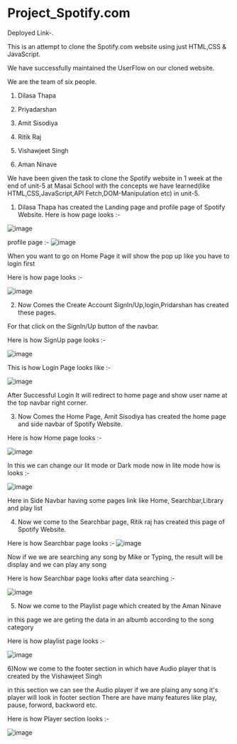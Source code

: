 # Project_Spotify.com

Deployed Link-.


This is an attempt to clone the Spotify.com website using just HTML,CSS & JavaScript.

We have successfully maintained the UserFlow on our cloned website.

We are the team of six people.

1) Dilasa Thapa

2) Priyadarshan 

3) Amit Sisodiya

4) Ritik Raj

5) Vishawjeet Singh

6) Aman Ninave

We have been given the task to clone the Spotify website in 1 week at the end of unit-5 at Masai School with the concepts we have learned(like HTML,CSS,JavaScript,API Fetch,DOM-Manipulation etc) in unit-5. 

 1) Dilasa Thapa has created the Landing page and profile page of Spotify Website.
Here is how page looks :-

![image](https://user-images.githubusercontent.com/98457822/211160266-6894b6b2-ddcd-44a0-a16e-c788d64497de.png)


profile page :-
![image](https://user-images.githubusercontent.com/98457822/211161069-c0ce658d-db30-4c8c-83fe-7c05ffd80e0b.png)




 When you want to go on Home Page it will show the pop up like you have to login first

 Here is how  page looks :-

![image](https://user-images.githubusercontent.com/98457822/211160311-7d5d5687-a0d6-4a84-bc53-23e9ec327aaf.png)



2) Now Comes the Create Account SignIn/Up,login,Pridarshan has created these pages.

For that click on the SignIn/Up button of the navbar.

Here is how SignUp page looks :- 

![image](https://user-images.githubusercontent.com/98457822/211160349-5fa0fb9d-8656-47cd-9bd7-fd1765e8880e.png)


This is how Login Page looks like :-


![image](https://user-images.githubusercontent.com/98457822/211161102-f9f3fc57-2d78-4d90-9a1e-3b26f8262771.png)


After Successful Login It will redirect to home page and show user name at the top navbar right corner.

3) Now Comes the Home Page, Amit Sisodiya has created  the home page and side navbar of Spotify Website.

Here is how Home page looks :- 


![image](https://user-images.githubusercontent.com/98457822/211160483-4cd13a2c-e6f4-4013-b8d7-3fc4db5387ab.png)

In this we can change our lit mode or Dark mode 
now in lite mode how is looks :-

![image](https://user-images.githubusercontent.com/98457822/211160530-00cf2f8a-8a1b-4774-b284-3b8283fecb0e.png)


Here in Side Navbar having some pages link like Home, Searchbar,Library and play list


4) Now we come to the Searchbar page, Ritik raj has created  this page of Spotify Website.

Here is how Searchbar page looks :- 
![image](https://user-images.githubusercontent.com/98457822/211160659-ea3707a0-e40c-4553-842a-852967d0ea29.png)


Now if we we are searching any song by Mike or Typing, the result will be display and we can play any song

Here is how Searchbar page looks after data searching :-


![image](https://user-images.githubusercontent.com/98457822/211160758-4f0ee124-efb8-4ed2-8144-c417adb14f09.png)


5) Now we come to the Playlist page which created by the Aman Ninave 

in this page we are geting the data in an albumb according to the song category

Here is how playlist page looks :- 


![image](https://user-images.githubusercontent.com/98457822/211160958-49f96be3-9e3f-4386-bfbf-4f75745b1330.png)



6)Now we come to the footer section in which have Audio player that is created by the Vishawjeet Singh

in this section we can see the Audio player if we are plaing any song it's player will look in footer section
There are have many features like play, pause, forword, backword etc.

Here is how Player section looks :- 

![image](https://user-images.githubusercontent.com/98457822/211161012-583a5e60-f64c-42ea-a283-81400c8f4f14.png)

